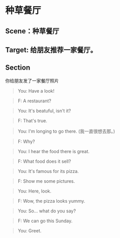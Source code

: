 # 种草餐厅

## Scene：种草餐厅

## Target: 给朋友推荐一家餐厅。

## Section

你给朋友发了一家餐厅照片

>You: Have a look!

>F: A restaurant?

>You: It's beatuful, isn't it?

>F: That's true.

>You: I'm longing to go there. (我一直很想去那。)

>F: Why?

>You: I hear the food there is great.

>F: What food does it sell?

>You: It's famous for its pizza.

>F: Show me some pictures.

>You: Here, look.

>F: Wow, the pizza looks yummy.

>You: So... what do you say?

>F: We can go this Sunday.

>You: Greet.
